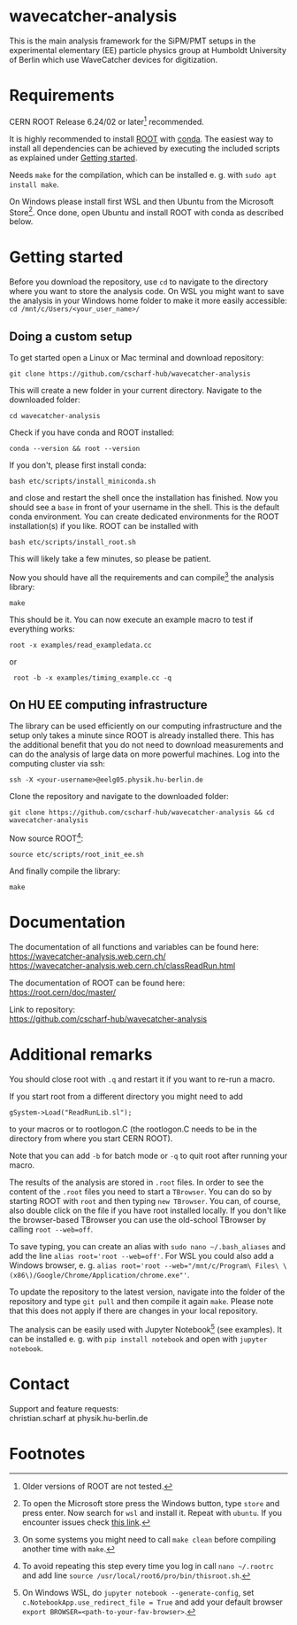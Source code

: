 # wavecatcher-analysis

This is the main analysis framework for the SiPM/PMT setups in the experimental elementary (EE) particle physics group at Humboldt University of Berlin which use WaveCatcher devices for digitization.

# Requirements
CERN ROOT Release 6.24/02 or later[^1] recommended.

It is highly recommended to install [ROOT](https://root.cern/install/#conda) with [conda](https://docs.conda.io/en/latest/miniconda.html). The easiest way to install all dependencies can be achieved by executing the included scripts as explained under [Getting started](#Getting-started).

Needs ```make``` for the compilation, which can be installed e. g. with ```sudo apt install make```. 

On Windows please install first WSL and then Ubuntu from the Microsoft Store[^2]. Once done, open Ubuntu and install ROOT with conda as described below. 

# Getting started

Before you download the repository, use ```cd``` to navigate to the directory where you want to store the analysis code. 
On WSL you might want to save the analysis in your Windows home folder to make it more easily accessible: ```cd /mnt/c/Users/<your_user_name>/```

## Doing a custom setup
To get started open a Linux or Mac terminal and download repository:
```
git clone https://github.com/cscharf-hub/wavecatcher-analysis
```

This will create a new folder in your current directory. Navigate to the downloaded folder:
```
cd wavecatcher-analysis
```

Check if you have conda and ROOT installed:
```
conda --version && root --version
``` 
If you don't, please first install conda: 
```
bash etc/scripts/install_miniconda.sh
```
and close and restart the shell once the installation has finished. Now you should see a ```base``` in front of your username in the shell. 
This is the default conda environment. You can create dedicated environments for the ROOT installation(s) if you like. 
ROOT can be installed with  
```
bash etc/scripts/install_root.sh
```
This will likely take a few minutes, so please be patient.

Now you should have all the requirements and can compile[^3] the analysis library: 
```
make
```

This should be it. You can now execute an example macro to test if everything works:
```
root -x examples/read_exampledata.cc
```
or 
```
 root -b -x examples/timing_example.cc -q
```

## On HU EE computing infrastructure

The library can be used efficiently on our computing infrastructure and the setup only takes a minute since ROOT is already installed there. 
This has the additional benefit that you do not need to download measurements and can do the analysis of large data on more powerful machines. 
Log into the computing cluster via ssh:
```
ssh -X <your-username>@eelg05.physik.hu-berlin.de
```
Clone the repository and navigate to the downloaded folder:
```
git clone https://github.com/cscharf-hub/wavecatcher-analysis && cd wavecatcher-analysis
```
Now source ROOT[^4]:
```
source etc/scripts/root_init_ee.sh
```
And finally compile the library:
```
make
```

# Documentation

The documentation of all functions and variables can be found here:  
<https://wavecatcher-analysis.web.cern.ch/>   
<https://wavecatcher-analysis.web.cern.ch/classReadRun.html>

The documentation of ROOT can be found here:   
<https://root.cern/doc/master/>

Link to repository:   
<https://github.com/cscharf-hub/wavecatcher-analysis>

# Additional remarks

You should close root with ```.q``` and restart it if you want to re-run a macro. 

If you start root from a different directory you might need to add
```
gSystem->Load("ReadRunLib.sl");
```
to your macros or to rootlogon.C (the rootlogon.C needs to be in the directory from where you start CERN ROOT).

Note that you can add ```-b``` for batch mode or ```-q``` to quit root after running your macro.

The results of the analysis are stored in ```.root``` files. In order to see the content of the ```.root``` files you need to start a ```TBrowser```.
You can do so by starting ROOT with ```root``` and then typing ```new TBrowser```. You can, of course, also double click on the file if you have root installed locally. 
If you don't like the browser-based TBrowser you can use the old-school TBrowser by calling ```root --web=off```. 

To save typing, you can create an alias with ```sudo nano ~/.bash_aliases``` and add the line ```alias root='root --web=off'```. 
For WSL you could also add a Windows browser, e. g. ```alias root='root --web="/mnt/c/Program\ Files\ \(x86\)/Google/Chrome/Application/chrome.exe"'```.

To update the repository to the latest version, navigate into the folder of the repository and type ```git pull``` and then compile it again ```make```. 
Please note that this does not apply if there are changes in your local repository.

The analysis can be easily used with Jupyter Notebook[^5] (see examples). 
It can be installed e. g. with ```pip install notebook``` and open with ```jupyter notebook```.

# Contact

Support and feature requests:  
christian.scharf at physik.hu-berlin.de

# Footnotes

[^1]: Older versions of ROOT are not tested.

[^2]: To open the Microsoft store press the Windows button, type ```store``` and press enter. Now search for ```wsl``` and install it. Repeat with ```ubuntu```. If you encounter issues check [this link](https://ubuntu.com/tutorials/install-ubuntu-on-wsl2-on-windows-11-with-gui-support).

[^3]: On some systems you might need to call ```make clean``` before compiling another time with ```make```.

[^4]: To avoid repeating this step every time you log in call ```nano ~/.rootrc``` and add line ```source /usr/local/root6/pro/bin/thisroot.sh```.

[^5]: On Windows WSL, do ```jupyter notebook --generate-config```, set ```c.NotebookApp.use_redirect_file = True``` and add your default browser ```export BROWSER=<path-to-your-fav-browser>```.

